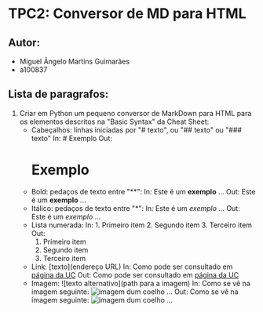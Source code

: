 # TPC2: Conversor de MD para HTML

## Autor:
- Miguel Ângelo Martins Guimarães
- a100837

## Lista de paragrafos:
1. Criar em Python um pequeno conversor de MarkDown para HTML para os elementos descritos na "Basic Syntax" da Cheat Sheet:
    - Cabeçalhos: linhas iniciadas por "# texto", ou "## texto" ou "### texto"
        In: # Exemplo
        Out: <h1>Exemplo</h1>
    - Bold: pedaços de texto entre "**":
        In: Este é um **exemplo** ...
        Out: Este é um <b>exemplo</b> ...
    - Itálico: pedaços de texto entre "*":
        In: Este é um *exemplo* ...
        Out: Este é um <i>exemplo</i> ...
    - Lista numerada:
        In:
            1. Primeiro item
            2. Segundo item
            3. Terceiro item
        Out:
            <ol>
                <li>Primeiro item</li>
                <li>Segundo item</li>
                <li>Terceiro item</li>
            </ol>
    - Link: [texto](endereço URL)
        In: Como pode ser consultado em [página da UC](http://www.uc.pt)
        Out: Como pode ser consultado em <a href="http://www.uc.pt">página da UC</a>
    - Imagem: ![texto alternativo](path para a imagem)
        In: Como se vê na imagem seguinte: ![imagem dum coelho](http://www.coellho.com) ...
        Out: Como se vê na imagem seguinte: <img src="http://www.coellho.com" alt="imagem dum coelho"/> ...
